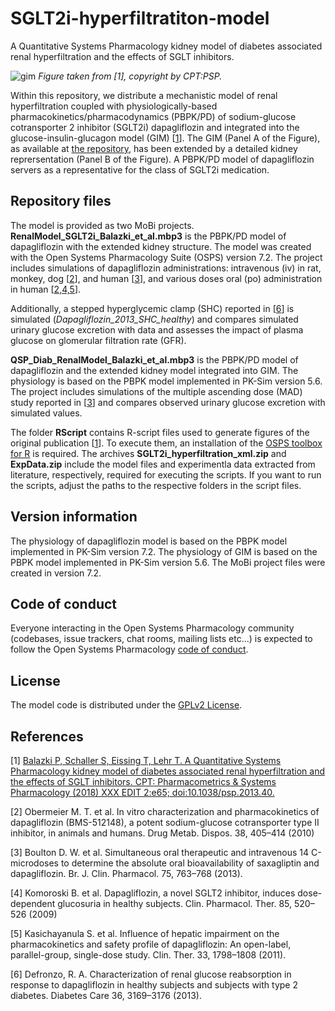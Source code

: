 # SGLT2i-hyperfiltratiton-model
A Quantitative Systems Pharmacology kidney model of diabetes associated renal hyperfiltration and the effects of SGLT inhibitors.

![gim](https://github.com/PavelBal/SGLT2i-hyperfiltration-model/blob/master/Figure_1_color.png)
_Figure taken from [1], copyright by CPT:PSP._

Within this repository, we distribute a mechanistic model of renal hyperfiltration coupled with physiologically-based pharmacokinetics/pharmacodynamics (PBPK/PD) of sodium-glucose cotransporter 2 inhibitor (SGLT2i) dapagliflozin and integrated into the glucose-insulin-glucagon model (GIM) [[1](#references)]. The GIM (Panel A of the Figure), as available at [the repository](https://github.com/Open-Systems-Pharmacology/Glucose-Insulin-Model), has been extended by a detailed kidney reprersentation (Panel B of the Figure). A PBPK/PD model of dapagliflozin servers as a representative for the class of SGLT2i medication.

## Repository files
The model is provided as two MoBi projects.
**RenalModel_SGLT2i_Balazki_et_al.mbp3** is the PBPK/PD model of dapagliflozin with the extended kidney structure. The model was created with the Open Systems Pharmacology Suite (OSPS) version 7.2. The project includes simulations of dapagliflozin administrations: intravenous (iv) in rat, monkey, dog [[2](#references)], and human [[3](#references)], and various doses oral (po) administration in human [[2,4,5](#references)].

Additionally, a stepped hyperglycemic clamp (SHC) reported in [[6](#references)] is simulated (_Dapagliflozin_2013_SHC_healthy_) and compares simulated urinary glucose excretion with data and assesses the impact of plasma glucose on glomerular filtration rate (GFR). 

**QSP_Diab_RenalModel_Balazki_et_al.mbp3** is the PBPK/PD model of dapagliflozin and the extended kidney model integrated into GIM. The physiology is based on the PBPK model implemented in PK-Sim version 5.6. The project includes simulations of the multiple ascending dose (MAD) study reported in [[3](#references)] and compares observed urinary glucose excretion with simulated values.

The folder **RScript** contains R-script files used to generate figures of the original publication [[1](#references)]. To execute them, an installation of the [OSPS toolbox for R](https://github.com/Open-Systems-Pharmacology/R-Toolbox/releases) is required. The archives **SGLT2i_hyperfiltration_xml.zip** and **ExpData.zip** include the model files and experimentla data extracted from literature, respectively, required for executing the scripts. If you want to run the scripts, adjust the paths to the respective folders in the script files.

## Version information
The physiology of dapagliflozin model is based on the PBPK model implemented in PK-Sim version 7.2.
The physiology of GIM is based on the PBPK model implemented in PK-Sim version 5.6.
The MoBi project files were created in version 7.2.

## Code of conduct
Everyone interacting in the Open Systems Pharmacology community (codebases, issue trackers, chat rooms, mailing lists etc...) is expected to follow the Open Systems Pharmacology [code of conduct](https://gitprint.com/Open-Systems-Pharmacology/Suite/blob/master/CODE_OF_CONDUCT.md).

## License
The model code is distributed under the [GPLv2 License](https://github.com/Open-Systems-Pharmacology/Suite/blob/develop/LICENSE).

## References
[1] [Balazki P, Schaller S, Eissing T, Lehr T. A Quantitative Systems Pharmacology kidney model of diabetes associated renal hyperfiltration and the effects of SGLT inhibitors. CPT: Pharmacometrics & Systems Pharmacology (2018) XXX EDIT 2:e65; doi:10.1038/psp.2013.40.](https://ascpt.onlinelibrary.wiley.com/doi/abs/10.1002/psp4.12359)

[2] Obermeier M. T. et al. In vitro characterization and pharmacokinetics of dapagliflozin (BMS-512148), a potent sodium-glucose cotransporter type II inhibitor, in animals and humans. Drug Metab. Dispos. 38, 405–414 (2010)

[3] Boulton D. W. et al. Simultaneous oral therapeutic and intravenous 14 C-microdoses to determine the absolute oral bioavailability of saxagliptin and dapagliflozin. Br. J. Clin. Pharmacol. 75, 763–768 (2013).

[4] Komoroski B. et al. Dapagliflozin, a novel SGLT2 inhibitor, induces dose-dependent glucosuria in healthy subjects. Clin. Pharmacol. Ther. 85, 520–526 (2009)

[5] Kasichayanula S. et al. Influence of hepatic impairment on the pharmacokinetics and safety profile of dapagliflozin: An open-label, parallel-group, single-dose study. Clin. Ther. 33, 1798–1808 (2011).

[6] Defronzo, R. A. Characterization of renal glucose reabsorption in response to dapagliflozin in healthy subjects and subjects with type 2 diabetes. Diabetes Care 36, 3169–3176 (2013).
